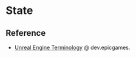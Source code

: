 # State

## Reference

- [Unreal Engine Terminology](https://dev.epicgames.com/documentation/en-us/unreal-engine/unreal-engine-terminology) @ dev.epicgames.